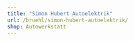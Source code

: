 ```yaml
---
title: "Simon Hubert Autoelektrik"
url: /bruehl/simon-hubert-autoelektrik/
shop: Autowerkstatt
---
```

